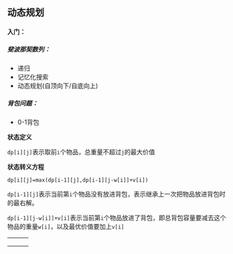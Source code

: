 ## 动态规划

#### 入门：

##### 斐波那契数列：

- 递归
- 记忆化搜索
- 动态规划(自顶向下/自底向上)

##### 背包问题：

- 0-1背包

**状态定义**

`dp[i][j]`表示取前`i`个物品，总重量不超过`j`的最大价值

**状态转义方程**

`dp[i][j]=max(dp[i-1][j],dp[i-1][j-w[i]]+v[i])`

`dp[i-1][j]`表示当前第`i`个物品没有放进背包，表示继承上一次把物品放进背包时的最右解。

`dp[i-1][j-w[i]]+v[i]`表示当前第`i`个物品放进了背包，即总背包容量要减去这个物品的重量`w[i]`，以及最优价值要加上`v[i]`







[leetcode：416 分割等和子集]: https://leetcode-cn.com/problems/partition-equal-subset-sum/



|      |      |      |
| ---- | ---- | ---- |
|      |      |      |
|      |      |      |
|      |      |      |













